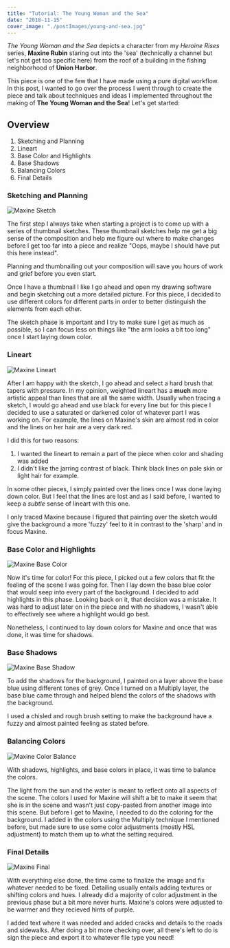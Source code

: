```yaml
---
title: "Tutorial: The Young Woman and the Sea"
date: "2018-11-15"
cover_image: "./postImages/young-and-sea.jpg"
---
```


*The Young Woman and the Sea* depicts a character from my *Heroine Rises* series, **Maxine Rubin** staring out into the 'sea' (technically a channel but let's not get too specific here) from the roof of a building in the fishing neighborhood of **Union Harbor**.

This piece is one of the few that I have made using a pure digital workflow. In this post, I wanted to go over the process I went through to create the piece and talk about techniques and ideas I implemented throughout the making of **The Young Woman and the Sea**! Let's get started:

## Overview

1. Sketching and Planning 
2. Lineart
3. Base Color and Highlights
4. Base Shadows
5. Balancing Colors
6. Final Details
   
### Sketching and Planning
![Maxine Sketch](https://scontent-iad3-1.xx.fbcdn.net/v/t1.0-9/47574215_2412729525422742_8582686048708984832_o.jpg?_nc_cat=102&_nc_ht=scontent-iad3-1.xx&oh=0403c1d7e5cd015e87d1e638b3fe5f51&oe=5CBB40DF "Maxine Sketch")

The first step I always take when starting a project is to come up with a series of thumbnail sketches. These thumbnail sketches help me get a big sense of the composition and help me figure out where to make changes before I get too far into a piece and realize "Oops, maybe I should have put this here instead".

Planning and thumbnailing out your composition will save you hours of work and grief before you even start.

Once I have a thumbnail I like I go ahead and open my drawing software and begin sketching out a more detailed picture. For this piece, I decided to use different colors for different parts in order to better distinguish the elements from each other.

The sketch phase is important and I try to make sure I get as much as possible, so I can focus less on things like "the arm looks a bit too long" once I start laying down color.

### Lineart
![Maxine Lineart](https://scontent-iad3-1.xx.fbcdn.net/v/t1.0-9/48355031_2412729572089404_3317344623881355264_o.jpg?_nc_cat=108&_nc_ht=scontent-iad3-1.xx&oh=8863b8f518f91d6437215da32aba45d1&oe=5CB62D65 "Maxine Lineart")

After I am happy with the sketch, I go ahead and select a hard brush that tapers with pressure. In my opinion, weighted lineart has a **much** more artistic appeal than lines that are all the same width. Usually when tracing a sketch, I would go ahead and use black for every line but for this piece I decided to use a saturated or darkened color of whatever part I was working on. For example, the lines on Maxine's skin are almost red in color and the lines on her hair are a very dark red.

I did this for two reasons: 
1. I wanted the lineart to remain a part of the piece when color and shading was added
2. I didn't like the jarring contrast of black. Think black lines on pale skin or light hair for example.

In some other pieces, I simply painted over the lines once I was done laying down color. But I feel that the lines are lost and as I said before, I wanted to keep a *subtle* sense of lineart with this one.

I only traced Maxine because I figured that painting over the sketch would give the background a more 'fuzzy' feel to it in contrast to the 'sharp' and in focus Maxine.

### Base Color and Highlights
![Maxine Base Color](https://scontent-iad3-1.xx.fbcdn.net/v/t1.0-9/48355031_2412729572089404_3317344623881355264_o.jpg?_nc_cat=108&_nc_ht=scontent-iad3-1.xx&oh=8863b8f518f91d6437215da32aba45d1&oe=5CB62D65 "Maxine Base Color")

Now it's time for color! For this piece, I picked out a few colors that fit the feeling of the scene I was going for. Then I lay down the base blue color that would seep into every part of the background. I decided to add highlights in this phase. Looking back on it, that decision was a mistake. It was hard to adjust later on in the piece and with no shadows, I wasn't able to effectively see where a highlight would go best.

Nonetheless, I continued to lay down colors for Maxine and once that was done, it was time for shadows.

### Base Shadows
![Maxine Base Shadow](https://scontent-iad3-1.xx.fbcdn.net/v/t1.0-9/48369981_2412729672089394_3985366399533973504_o.jpg?_nc_cat=106&_nc_ht=scontent-iad3-1.xx&oh=f143d7c3fc65c0f5d3c973f7b35f34ce&oe=5CB352F8 "Maxine Base Shadow")

To add the shadows for the background, I painted on a layer above the base blue using different tones of grey. Once I turned on a Multiply layer, the base blue came through and helped blend the colors of the shadows with the background. 

I used a chisled and rough brush setting to make the background have a fuzzy and almost painted feeling as stated before.

### Balancing Colors
![Maxine Color Balance](https://scontent-iad3-1.xx.fbcdn.net/v/t1.0-9/48358401_2412729715422723_6225909799721107456_o.jpg?_nc_cat=100&_nc_ht=scontent-iad3-1.xx&oh=86d7fbd6575681d0586a2fbde6664a88&oe=5CC1F6E1 "Maxine Color Balance")

With shadows, highlights, and base colors in place, it was time to balance the colors.

The light from the sun and the water is meant to reflect onto all aspects of the scene. The colors I used for Maxine will shift a bit to make it seem that she is in the scene and wasn't just copy-pasted from another image into this scene. But before I get to Maxine, I needed to do the coloring for the background. I added in the colors using the Multiply technique I mentioned before, but made sure to use some color adjustments (mostly HSL adjustment) to match them up to what the setting required.

### Final Details
![Maxine Final](https://scontent-iad3-1.xx.fbcdn.net/v/t1.0-9/48269274_2412729478756080_6605480970478944256_o.jpg?_nc_cat=101&_nc_ht=scontent-iad3-1.xx&oh=8833765ac209481440f4e3a2e99ad2e8&oe=5CD03359 "Maxine Final")

With everything else done, the time came to finalize the image and fix whatever needed to be fixed. Detailing usually entails adding textures or shifting colors and hues. I already did a majority of color adjustment in the previous phase but a bit more never hurts. Maxine's colors were adjusted to be warmer and they recieved hints of purple.

I added text where it was needed and added cracks and details to the roads and sidewalks. After doing a bit more checking over, all there's left to do is sign the piece and export it to whatever file type you need!
